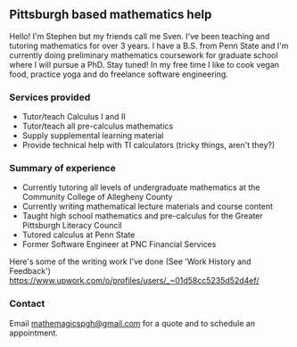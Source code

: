 ## Pittsburgh based mathematics help

Hello!  I'm Stephen but my friends call me Sven.  I've been teaching and tutoring mathematics for over 3 years.  I have a     B.S. from Penn State and I'm currently doing preliminary mathematics coursework for graduate school where I will pursue a     PhD.  Stay tuned!  In my free time I like to cook vegan food, practice yoga and do freelance software engineering.

### Services provided
- Tutor/teach Calculus I and II
- Tutor/teach all pre-calculus mathematics
- Supply supplemental learning material
- Provide technical help with TI calculators (tricky things, aren't they?)

### Summary of experience
- Currently tutoring all levels of undergraduate mathematics at the Community College of Allegheny County
- Currently writing mathematical lecture materials and course content
- Taught high school mathematics and pre-calculus for the Greater Pittsburgh Literacy Council
- Tutored calculus at Penn State
- Former Software Engineer at PNC Financial Services

Here's some of the writing work I've done (See 'Work History and Feedback')
https://www.upwork.com/o/profiles/users/_~01d58cc5235d52d4ef/

### Contact

Email mathemagicspgh@gmail.com for a quote and to schedule an appointment.
